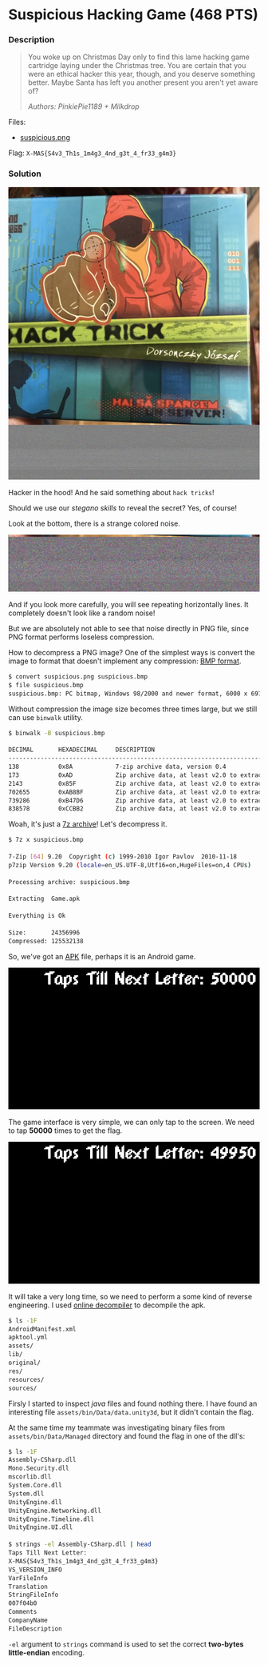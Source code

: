 # Suspicious Hacking Game (468 PTS)

### Description

>You woke up on Christmas Day only to find this lame hacking game cartridge laying under the Christmas tree. You are certain that you were an ethical hacker this year, though, and you deserve something better. Maybe Santa has left you another present you aren't yet aware of?
>
>_Authors: PinkiePie1189 + Milkdrop_

Files:
- [suspicious.png](https://drive.google.com/file/d/1HRBkXzI_RtJIpWP1F7Gz-1p7rbTUHkM3/edit)

Flag: ```X-MAS{S4v3_Th1s_1m4g3_4nd_g3t_4_fr33_g4m3}```

### Solution

<p><img src='images/suspicious.jpg' /></p>

Hacker in the hood! And he said something about `hack tricks`!

Should we use our _stegano skills_ to reveal the secret? Yes, of course!

Look at the bottom, there is a strange colored noise.

<p><img src='images/noise.jpg' /></p>

And if you look more carefully, you will see repeating horizontally lines. It completely doesn't look like a random noise!

But we are absolutely not able to see that noise directly in PNG file, since PNG format performs loseless compression.

How to decompress a PNG image? One of the simplest ways is convert the image to format that doesn't implement any compression: [BMP format](https://en.wikipedia.org/wiki/BMP_file_format).

```sh
$ convert suspicious.png suspicious.bmp
$ file suspicious.bmp 
suspicious.bmp: PC bitmap, Windows 98/2000 and newer format, 6000 x 6974 x 24
```

Without compression the image size becomes three times large, but we still can use `binwalk` utility.

```sh
$ binwalk -B suspicious.bmp 

DECIMAL       HEXADECIMAL     DESCRIPTION
--------------------------------------------------------------------------------
138           0x8A            7-zip archive data, version 0.4
173           0xAD            Zip archive data, at least v2.0 to extract, compressed size: 1877, uncompressed size: 4608, name: assets/bin/Data/Managed/Assembly-CSharp.dll
2143          0x85F           Zip archive data, at least v2.0 to extract, compressed size: 116892, uncompressed size: 293376, name: assets/bin/Data/Managed/Mono.Security.dll
702655        0xAB8BF         Zip archive data, at least v2.0 to extract, compressed size: 36537, uncompressed size: 84992, name: assets/bin/Data/Managed/UnityEngine.Timeline.dll
739286        0xB47D6         Zip archive data, at least v2.0 to extract, compressed size: 99198, uncompressed size: 247296, name: assets/bin/Data/Managed/UnityEngine.UI.dll
838578        0xCCBB2         Zip archive data, at least v2.0 to extract, compressed size: 510452, uncompressed size: 1640960, name: assets/bin/Data/Managed/UnityEngine.dll
```

Woah, it's just a [7z archive](https://en.wikipedia.org/wiki/7z)! Let's decompress it.

```sh
$ 7z x suspicious.bmp 

7-Zip [64] 9.20  Copyright (c) 1999-2010 Igor Pavlov  2010-11-18
p7zip Version 9.20 (locale=en_US.UTF-8,Utf16=on,HugeFiles=on,4 CPUs)

Processing archive: suspicious.bmp

Extracting  Game.apk

Everything is Ok

Size:       24356996
Compressed: 125532138
```

So, we've got an [APK](https://en.wikipedia.org/wiki/Android_application_package) file, perhaps it is an Android game. 

<p><img src='images/screenshot1.jpg' /></p>

The game interface is very simple, we can only tap to the screen. We need to tap **50000** times to get the flag.

<p><img src='images/screenshot2.jpg' /></p>

It will take a very long time, so we need to perform a some kind of reverse engineering. I used [online decompiler](http://www.javadecompilers.com/apk) to decompile the apk.

```sh
$ ls -1F
AndroidManifest.xml
apktool.yml
assets/
lib/
original/
res/
resources/
sources/
```

Firsly I started to inspect _java_ files and found nothing there. I have found an interesting file `assets/bin/Data/data.unity3d`, but it didn't contain the flag. 

At the same time my teammate was investigating binary files from `assets/bin/Data/Managed` directory and found the flag in one of the dll's:

```sh
$ ls -1F
Assembly-CSharp.dll
Mono.Security.dll
mscorlib.dll
System.Core.dll
System.dll
UnityEngine.dll
UnityEngine.Networking.dll
UnityEngine.Timeline.dll
UnityEngine.UI.dll

$ strings -el Assembly-CSharp.dll | head
Taps Till Next Letter: 
X-MAS{S4v3_Th1s_1m4g3_4nd_g3t_4_fr33_g4m3}
VS_VERSION_INFO
VarFileInfo
Translation
StringFileInfo
007f04b0
Comments
CompanyName
FileDescription
```

`-el` argument to `strings` command is used to set the correct **two-bytes little-endian** encoding.
